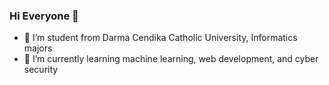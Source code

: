 ### Hi Everyone 👋

- 🔭 I’m student from Darma Cendika Catholic University, Informatics majors
- 🌱 I’m currently learning machine learning, web development, and cyber security
